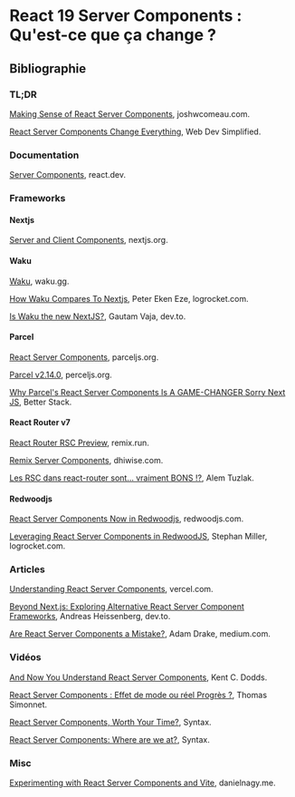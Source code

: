 # React 19 Server Components : Qu'est-ce que ça change ?

## Bibliographie

### TL;DR

[Making Sense of React Server Components](https://www.joshwcomeau.com/react/server-components/), joshwcomeau.com.

[React Server Components Change Everything](https://www.youtube.com/watch?v=rGPpQdbDbwo), Web Dev Simplified.

### Documentation

[Server Components](https://fr.react.dev/reference/rsc/server-components), react.dev.

### Frameworks

#### Nextjs

[Server and Client Components](https://nextjs.org/docs/app/getting-started/server-and-client-components), nextjs.org.

#### Waku

[Waku](https://waku.gg/), waku.gg.

[How Waku Compares To Nextjs](https://blog.logrocket.com/waku-vs-next-js/), Peter Eken Eze, logrocket.com.

[Is Waku the new NextJS?](https://dev.to/codeparrot/is-waku-a-new-nextjs-1gig), Gautam Vaja, dev.to.

#### Parcel

[React Server Components](https://parceljs.org/recipes/rsc/), parceljs.org.

[Parcel v2.14.0](https://parceljs.org/blog/v2-14-0/), perceljs.org.

[Why Parcel's React Server Components Is A GAME-CHANGER Sorry Next JS](https://www.youtube.com/watch?v=mymZBLPmfLo), Better Stack.

#### React Router v7

[React Router RSC Preview](https://remix.run/blog/rsc-preview), remix.run.

[Remix Server Components](https://www.dhiwise.com/blog/design-converter/remix-server-components-for-better-web-app-performance#final-thoughts-on-remix-server-components), dhiwise.com.

[Les RSC dans react-router sont... vraiment BONS !?](https://www.youtube.com/watch?v=lkzDDLrVmlM), Alem Tuzlak.

#### Redwoodjs

[React Server Components Now in Redwoodjs](https://redwoodjs.com/blog/rsc-now-in-redwoodjs), redwoodjs.com.

[Leveraging React Server Components in RedwoodJS](https://blog.logrocket.com/leveraging-react-server-components-redwoodjs/), Stephan Miller, logrocket.com.

### Articles

[Understanding React Server Components](https://vercel.com/blog/understanding-react-server-components), vercel.com.

[Beyond Next.js: Exploring Alternative React Server Component Frameworks](https://dev.to/aheissenberger/beyond-nextjs-exploring-alternative-react-server-component-frameworks-4909), Andreas Heissenberg, dev.to.

[Are React Server Components a Mistake?](https://adam-drake-frontend-developer.medium.com/are-react-server-components-a-mistake-79586bc4ef39), Adam Drake, medium.com.

### Vidéos

[And Now You Understand React Server Components](https://www.youtube.com/watch?v=pOo7x8OiAec), Kent C. Dodds.

[React Server Components : Effet de mode ou réel Progrès ?](https://www.youtube.com/watch?v=MzmEPQFHgIk), Thomas Simonnet.

[React Server Components, Worth Your Time?](https://www.youtube.com/watch?v=c0E_gh1yeRA), Syntax.

[React Server Components: Where are we at?](https://youtu.be/1QXqWQ0yNfg), Syntax.

### Misc

[Experimenting with React Server Components and Vite](https://danielnagy.me/posts/Post_usaivhdu3j5d), danielnagy.me.
